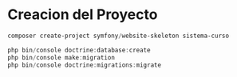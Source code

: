 # Creacion del Proyecto

```powershell
composer create-project symfony/website-skeleton sistema-curso

php bin/console doctrine:database:create
php bin/console make:migration
php bin/console doctrine:migrations:migrate
```